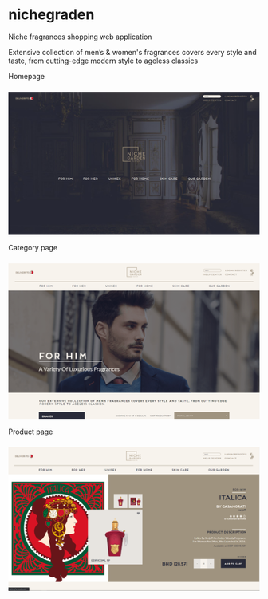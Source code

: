 # nichegraden
Niche fragrances shopping web application

Extensive collection of men’s & women's fragrances covers every style and taste, from cutting-edge modern style to ageless classics

Homepage
###
<img src="https://github.com/gfxmoda/nichegraden/blob/main/nichegardenbh%20-%20screenshot%20-%20home.PNG">

Category page
###
<img src="https://github.com/gfxmoda/nichegraden/blob/main/nichegardenbh%20-%20screenshot%20-%20category.PNG">

Product page
###
<img src="https://github.com/gfxmoda/nichegraden/blob/main/nichegardenbh%20-%20screenshot%202.PNG">
